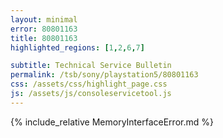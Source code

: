 ```yaml
---
layout: minimal
error: 80801163
title: 80801163
highlighted_regions: [1,2,6,7]

subtitle: Technical Service Bulletin
permalink: /tsb/sony/playstation5/80801163
css: /assets/css/highlight_page.css
js: /assets/js/consoleservicetool.js
---
```


{% include_relative MemoryInterfaceError.md %}
